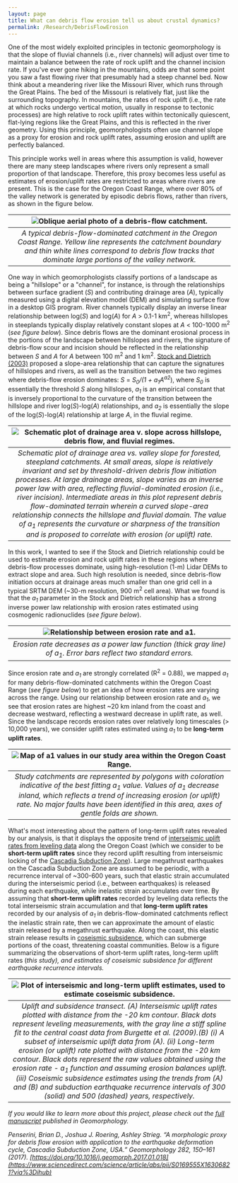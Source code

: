 ```yaml
---
layout: page
title: What can debris flow erosion tell us about crustal dynamics?
permalink: /Research/DebrisFlowErosion
---
```


One of the most widely exploited principles in tectonic geomorphology is that the slope of fluvial channels (i.e., river channels) will adjust over time to maintain a balance between the rate of rock uplift and the channel incision rate. If you've ever gone hiking in the mountains, odds are that some point you saw a fast flowing river that presumably had a steep channel bed. Now think about a meandering river like the Missouri River, which runs through the Great Plains. The bed of the Missouri is relatively flat, just like the surrounding topography. In mountains, the rates of rock uplift (i.e., the rate at which rocks undergo vertical motion, usually in response to tectonic processes) are high relative to rock uplift rates within tectonically quiescent, flat-lying regions like the Great Plains, and this is reflected in the river geometry. Using this principle, geomorphologists often use channel slope as a proxy for erosion and rock uplift rates, assuming erosion and uplift are perfectly balanced.

This principle works well in areas where this assumption is valid, however there are many steep landscapes where rivers only represent a small proportion of that landscape. Therefore, this proxy becomes less useful as estimates of erosion/uplift rates are restricted to areas where rivers are present. This is the case for the Oregon Coast Range, where over 80% of the valley network is generated by episodic debris flows, rather than rivers, as shown in the figure below. 

| ![Oblique aerial photo of a debris-flow catchment.](./Images/Masters/1-s2.0-S0169555X16306821-gr1.jpg) | 
|:--:| 
| *A typical debris-flow-dominated catchment in the Oregon Coast Range. Yellow line represents the catchment boundary and thin white lines correspond to debris flow tracks that dominate large portions of the valley network.* |

One way in which geomorphologists classify portions of a landscape as being a "hillslope" or a "channel", for instance, is through the relationships between surface gradient (<i>S</i>) and contributing drainage area (<i>A</i>), typically measured using a digital elevation model (DEM) and simulating surface flow in a desktop GIS program. River channels typically display an inverse linear relationship between log(<i>S</i>) and log(<i>A</i>) for <i>A</i> > 0.1-1 km<sup>2</sup>, whereas hillslopes in steeplands typically display relatively constant slopes at <i>A</i> < 100-1000 m<sup>2</sup> (<i>see figure below</i>). Since debris flows are the dominant erosional process in the portions of the landscape between hillslopes and rivers, the signature of debris-flow scour and incision should be reflected in the relationship between <i>S</i> and <i>A</i> for <i>A</i> between 100 m<sup>2</sup> and 1 km<sup>2</sup>. [Stock and Dietrich (2003)](https://agupubs.onlinelibrary.wiley.com/doi/epdf/10.1029/2001WR001057) proposed a slope-area relationship that can capture the signatures of hillslopes and rivers, as well as the transition between the two regimes where debris-flow erosion dominates: <i>S</i> = <i>S<sub>0</sub>/(1 + a<sub>1</sub>A<sup>a2</sup></i>), where <i>S<sub>0</sub></i> is essentially the threshold <i>S</i> along hillslopes, <i>a<sub>1</sub></i> is an empirical constant that is inversely proportional to the curvature of the transition between the hillslope and river log(<i>S</i>)-log(<i>A</i>) relationships, and <i>a<sub>2</sub></i> is essentially the slope of the log(<i>S</i>)-log(<i>A</i>) relationship at large <i>A</i>, in the fluvial regime. 

| ![Schematic plot of drainage area v. slope across hillslope, debris flow, and fluvial regimes.](./Images/Masters/1-s2.0-S0169555X16306821-gr2.jpg) | 
|:--:| 
| *Schematic plot of drainage area vs. valley slope for forested, steepland catchments. At small areas, slope is relatively invariant and set by threshold-driven debris flow initiation processes. At large drainage areas, slope varies as an inverse power law with area, reflecting fluvial-dominated erosion (i.e., river incision). Intermediate areas in this plot represent debris flow-dominated terrain wherein a curved slope-area relationship connects the hillslope and fluvial domain. The value of a<sub>1</sub> represents the curvature or sharpness of the transition and is proposed to correlate with erosion (or uplift) rate.* |

In this work, I wanted to see if the Stock and Dietrich relationship could be used to estimate erosion and rock uplift rates in these regions where debris-flow processes dominate, using high-resolution (1-m) Lidar DEMs to extract slope and area. Such high resolution is needed, since debris-flow initiation occurs at drainage areas much smaller than one grid cell in a typical SRTM DEM (~30-m resolution, 900 m<sup>2</sup> cell area). What we found is that the <i>a<sub>1</sub></i> parameter in the Stock and Dietrich relationship has a strong inverse power law relationship with erosion rates estimated using cosmogenic radionuclides (<i>see figure below</i>). 

| ![Relationship between erosion rate and a1.](./Images/Masters/1-s2.0-S0169555X16306821-gr6.jpg) | 
|:--:| 
| *Erosion rate decreases as a power law function (thick gray line) of a<sub>1</sub>. Error bars reflect two standard errors.* |

Since erosion rate and <i>a<sub>1</sub></i> are strongly correlated (R<sup>2</sup> = 0.88), we mapped <i>a<sub>1</sub></i> for many debris-flow-dominated catchments within the Oregon Coast Range (<i>see figure below</i>) to get an idea of how erosion rates are varying across the range. Using our relationship between erosion rate and <i>a<sub>1</sub></i>, we see that erosion rates are highest ~20 km inland from the coast and decrease westward, reflecting a westward decrease in uplift rate, as well. Since the landscape records erosion rates over relatively long timescales (> 10,000 years), we consider uplift rates estimated using <i>a<sub>1</sub></i> to be <b>long-term uplift rates</b>.

| ![Map of a1 values in our study area within the Oregon Coast Range.](./Images/Masters/1-s2.0-S0169555X16306821-gr3.jpg) | 
|:--:| 
| *Study catchments are represented by polygons with coloration indicative of the best fitting a<sub>1</sub> value. Values of a<sub>1</sub> decrease inland, which reflects a trend of increasing erosion (or uplift) rate. No major faults have been identified in this area, axes of gentle folds are shown.* |

What's most interesting about the pattern of long-term uplift rates revealed by our analysis, is that it displays the opposite trend of [interseismic uplift rates from leveling data](https://agupubs.onlinelibrary.wiley.com/doi/epdf/10.1029/2008JB005679) along the Oregon Coast (which we consider to be <b>short-term uplift rates</b> since they record uplift resulting from interseismic locking of the [Cascadia Subduction Zone](https://en.wikipedia.org/wiki/Cascadia_subduction_zone)). Large megathrust earthquakes on the Cascadia Subduction Zone are assumed to be periodic, with a recurrence interval of ~300-600 years, such that elastic strain accumulated during the interseismic period (i.e., between earthquakes) is released during each earthquake, while inelastic strain accumulates over time. By assuming that <b>short-term uplift rates</b> recorded by leveling data reflects the total interseismic strain accumulation and that <b>long-term uplift rates</b> recorded by our analysis of <i>a<sub>1</sub></i> in debris-flow-dominated catchments reflect the inelastic strain rate, then we can approximate the amount of elastic strain released by a megathrust earthquake. Along the coast, this elastic strain release results in [coseismic subsidence](https://blogs.openquake.org/hazard/2019/11/19/coseismic-uplift-subsidence/), which can submerge portions of the coast, threatening coastal communities. Below is a figure summarizing the observations of short-term uplift rates, long-term uplift rates (<i>this study<i>), and estimates of coseismic subsidence for different earthquake recurrence intervals.

| ![Plot of interseismic and long-term uplift estimates, used to estimate coseismic subsidence.](./Images/Masters/1-s2.0-S0169555X16306821-gr8.jpg) | 
|:--:| 
| *Uplift and subsidence transect. (A) Interseismic uplift rates plotted with distance from the -20 km contour. Black dots represent leveling measurements, with the gray line a stiff spline fit to the central coast data from Burgette et al. (2009).(B) (i) A subset of interseismic uplift data from (A). (ii) Long-term erosion (or uplift) rate plotted with distance from the -20 km contour. Black dots represent the raw values obtained using the erosion rate - a<sub>1</sub> function and assuming erosion balances uplift. (iii) Coseismic subsidence estimates using the trends from (A) and (B) and subduction earthquake recurrence intervals of 300 (solid) and 500 (dashed) years, respectively.* |

If you would like to learn more about this project, please check out the [full manuscript](https://drive.google.com/file/d/1SRDyyLrztreJ2XbKYnnIZn9KkRt5N350/view) published in <i>Geomorphology</i>.

<i>Penserini, Brian D., Joshua J. Roering, Ashley Strieg. “A morphologic proxy for debris flow erosion with application to the earthquake deformation cycle, Cascadia Subduction Zone, USA.” Geomorphology 282, 150–161 (2017). [https://doi.org/10.1016/j.geomorph.2017.01.018](https://www.sciencedirect.com/science/article/abs/pii/S0169555X16306821?via%3Dihub)</i>
